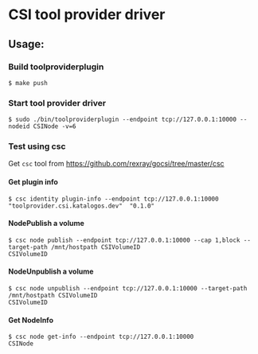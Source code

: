 # CSI tool provider driver

## Usage:

### Build toolproviderplugin
```
$ make push
```

### Start tool provider driver
```
$ sudo ./bin/toolproviderplugin --endpoint tcp://127.0.0.1:10000 --nodeid CSINode -v=6
```

### Test using csc
Get ```csc``` tool from https://github.com/rexray/gocsi/tree/master/csc

#### Get plugin info
```
$ csc identity plugin-info --endpoint tcp://127.0.0.1:10000
"toolprovider.csi.katalogos.dev"  "0.1.0"
```

#### NodePublish a volume
```
$ csc node publish --endpoint tcp://127.0.0.1:10000 --cap 1,block --target-path /mnt/hostpath CSIVolumeID
CSIVolumeID
```

#### NodeUnpublish a volume
```
$ csc node unpublish --endpoint tcp://127.0.0.1:10000 --target-path /mnt/hostpath CSIVolumeID
CSIVolumeID
```

#### Get NodeInfo
```
$ csc node get-info --endpoint tcp://127.0.0.1:10000
CSINode
```
